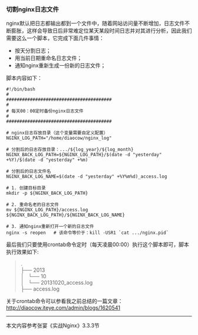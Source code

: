 ### 切割nginx日志文件

nginx默认把日志都输出都到一个文件中，随着网站访问量不断增加，日志文件不断膨胀，这样会导致日后非常难定位某天某段时间日志并对其进行分析，因此我们需要这么一个脚本，它完成下面几件事情：

 * 按天分割日志；
 * 用当前日期重命名日志文件；  
 * 通知nginx重新生成一份新的日志文件；
 
脚本内容如下：

    #!/bin/bash
    #
    ########################################
    #
    # 每天00：00定时备份nginx日志文件
    #
    ########################################
    
    # nginx日志存放目录（这个变量需要自定义配置）
    NGINX_LOG_PATH="/home/diaocow/nginx_log"
    
    # 分割后的日志存放目录：.../${log_year}/${log_month}
    NGINX_BACK_LOG_PATH=${NGINX_LOG_PATH}/$(date -d "yesterday" +%Y)/$(date -d "yesterday" +%m)
    
    # 分割后的日志文件名
    NGINX_BACK_LOG_NAME=$(date -d "yesterday" +%Y%m%d)_access.log
    
    # 1. 创建目标目录
    mkdir -p ${NGINX_BACK_LOG_PATH} 
    
    # 2. 重命名老的日志文件
    mv ${NGINX_LOG_PATH}/access.log ${NGINX_BACK_LOG_PATH}/${NGINX_BACK_LOG_NAME} 
    
    # 3. 通知nginx重新打开一个新的日志文件
    nginx -s reopen   # 该命令等价于：kill -USR1 `cat .../nginx.pid`

最后我们只要使用crontab命令定时（每天凌晨00:00）执行这个脚本即可，脚本执行效果如下:
>.  
>├── 2013  
>│   └── 10  
>│       └── 20131020_access.log  
>├── access.log  


关于crontab命令可以参看我之前总结的一篇文章：http://diaocow.iteye.com/admin/blogs/1620541

----

本文内容参考张宴《实战Nginx》3.3.3节


